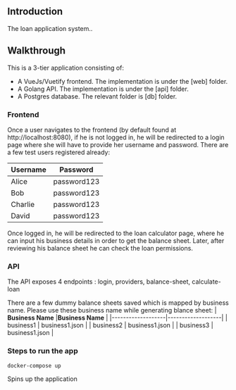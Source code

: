## Introduction
The loan application system..

## Walkthrough
This is a 3-tier application consisting of:

- A VueJs/Vuetify frontend. The implementation is under the [web] folder.
- A Golang API. The implementation is under the [api] folder.
- A Postgres database. The relevant folder is [db] folder.

### Frontend
Once a user navigates to the frontend (by default found at http://localhost:8080), if he is not logged in, he will be redirected to a login page where she will have to provide her username and password. There are a few test users registered already:

| **Username** | **Password** |
|--------------|--------------|
| Alice        | password123  |
| Bob          | password123  |
| Charlie      | password123  |
| David        | password123  |

Once logged in, he will be redirected to the loan calculator page, where he can input his business details in order to get the balance sheet. Later, after reviewing his balance sheet he can check the loan permissions.

### API
The API exposes 4 endpoints : login, providers, balance-sheet, calculate-loan

There are a few dummy balance sheets saved which is mapped by business name. Please use these business name while generating blance sheet: 
| **Business Name** |**Business Name**  |
|-------------------|-------------------|
| business1         | business1.json    |
| business2         | business1.json    |
| business3         | business1.json    | 

### Steps to run the app

    docker-compose up
Spins up the application

